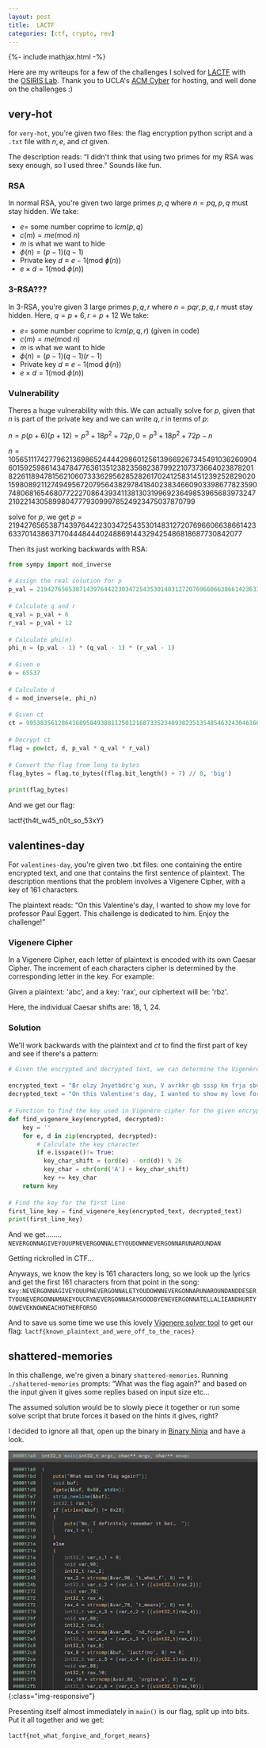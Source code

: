 ```yaml
---
layout: post
title:  LACTF
categories: [ctf, crypto, rev]
---
```

{%- include mathjax.html -%}

Here are my writeups for a few of the challenges I solved for [LACTF](https://platform.lac.tf/) with the [OSIRIS Lab](https://osiris.cyber.nyu.edu/). Thank you to UCLA's [ACM Cyber](https://www.acmcyber.com/) for hosting, and well done on the challenges :)

## very-hot
for `very-hot`, you're given two files: the flag encryption python script and a `.txt` file with $n, e,$ and $ct$ given.

The description reads: “I didn't think that using two primes for my RSA was sexy enough, so I used three." Sounds like fun.

### RSA
In normal RSA, you're given two large primes $p,q$ where $n=pq, p,q$ must stay hidden.
We take:
- $e =$ some number coprime to $lcm(p,q)$
- $c(m)=me (\text{mod }n)$
- $m$ is what we want to hide
- $\phi(n) = (p-1)(q-1)$
- Private key $d \equiv e-1 (\text{mod }ɸ(n))$
- $e \times d = 1 (\text{mod }\phi(n))$

### 3-RSA???
In 3-RSA, you're given 3 large primes $p,q,r$ where $n=pqr, p,q,r$ must stay hidden. Here, $q = p+6, r=p+12$
We take:
- $e =$ some number coprime to $lcm(p,q,r)$ (given in code)
- $c(m)=me (\text{mod }n)$
- $m$ is what we want to hide
- $\phi(n) = (p-1)(q-1)(r-1)$
- Private key $d \equiv e-1 (\text{mod }\phi(n))$
- $e \times d = 1 (\text{mod }\phi(n))$


### Vulnerability

Theres a huge vulnerability with this. We can actually solve for $p$, given that $n$ is part of the private key and we can write $q,r$ in terms of $p$:

$n = p(p+6)(p+12)= p^3+18p^2+72p, 0 = p^3+18p^2+72p-n$

$n = 10565111742779621369865244442986012561396692673454910362609046015925986143478477636135123823568238799221073736640238782018226118947815621060733362956285282617024125831451239252829020159808921127494956720795643829784184023834660903398677823590748068165468077222708643934113813031996923649853965683973247210221430589980477793099978524923475037870799$

solve for $p$, we get $p= 21942765653871439764422303472543530148312720769660663866142363370143863717044484440248869144329425486818687730842077$

Then its just working backwards with RSA:

```python
from sympy import mod_inverse

# Assign the real solution for p
p_val = 21942765653871439764422303472543530148312720769660663866142363370143863717044484440248869144329425486818687730842077

# Calculate q and r
q_val = p_val + 6
r_val = p_val + 12

# Calculate phi(n)
phi_n = (p_val - 1) * (q_val - 1) * (r_val - 1)

# Given e
e = 65537

# Calculate d
d = mod_inverse(e, phi_n)

# Given ct
ct = 9953835612864168958493881125012168733523409382351354854632430461608351532481509658102591265243759698363517384998445400450605072899351246319609602750009384658165461577933077010367041079697256427873608015844538854795998933587082438951814536702595878846142644494615211280580559681850168231137824062612646010487818329823551577905707110039178482377985

# Decrypt ct
flag = pow(ct, d, p_val * q_val * r_val)

# Convert the flag from long to bytes
flag_bytes = flag.to_bytes((flag.bit_length() + 7) // 8, 'big')

print(flag_bytes)
```
And we get our flag:

lactf{th4t_w45_n0t_so_53xY}

## valentines-day

For `valentines-day`, you're given two .txt files: one containing the entire encrypted text, and one that contains the first sentence of plaintext. The description mentions that the problem involves a Vigenere Cipher, with a key of 161 characters.

The plaintext reads: “On this Valentine's day, I wanted to show my love for professor Paul Eggert. This challenge is dedicated to him. Enjoy the challenge!”

### Vigenere Cipher

In a Vigenere Cipher, each letter of plaintext is encoded with its own Caesar Cipher. The increment of each characters cipher is determined by the corresponding letter in the key. For example:

Given a plaintext: 'abc', and a key: 'rax', our ciphertext will be: 'rbz'.

Here, the individual Caesar shifts are: 18, 1, 24.

### Solution

We'll work backwards with the plaintext and $ct$ to find the first part of key and see if there's a pattern:

```python
# Given the encrypted and decrypted text, we can determine the Vigenère cipher's key for the first line.

encrypted_text = "Br olzy Jnyetbdrc'g xun, V avrkkr gb sssp km frja sbv kvflsffoi Jnuc Sathrg."
decrypted_text = "On this Valentine's day, I wanted to show my love for professor Paul Eggert."

# Function to find the key used in Vigenère cipher for the given encrypted and decrypted text
def find_vigenere_key(encrypted, decrypted):
    key = ''
    for e, d in zip(encrypted, decrypted):
        # Calculate the key character
        if e.isspace()!= True:
          key_char_shift = (ord(e) - ord(d)) % 26
          key_char = chr(ord('A') + key_char_shift)
          key += key_char
    return key

# Find the key for the first line
first_line_key = find_vigenere_key(encrypted_text, decrypted_text)
print(first_line_key)
```

And we get........ `NEVERGONNAGIVEYOUUPNEVERGONNALETYOUDOWNNEVERGONNARUNAROUNDAN`

Getting rickrolled in CTF...

Anyways, we know the key is 161 characters long, so we look up the lyrics and get the first 161 characters from that point in the song: `Key:NEVERGONNAGIVEYOUUPNEVERGONNALETYOUDOWNNEVERGONNARUNAROUNDANDDESERTYOUNEVERGONNAMAKEYOUCRYNEVERGONNASAYGOODBYENEVERGONNATELLALIEANDHURTYOUWEVEKNOWNEACHOTHERFORSO`

And to save us some time we use this lovely [Vigenere solver tool](https://www.boxentriq.com/code-breaking/vigenere-cipher) to get our flag: `lactf{known_plaintext_and_were_off_to_the_races}`


## shattered-memories

In this challenge, we're given a binary `shattered-memories`. Running `./shattered-memories` prompts: “What was the flag again?”
and based on the input given it gives some replies based on input size etc...

The assumed solution would be to slowly piece it together or run some solve script that brute forces it based on the hints it gives, right?

I decided to ignore all that, open up the binary in [Binary Ninja](https://binary.ninja/) and have a look. 

![](/images/shattered-memories.png){:class="img-responsive"}

Presenting itself almost immediately in `main()` is our flag, split up into bits. Put it all together and we get:

`lactf{not_what_forgive_and_forget_means}`



